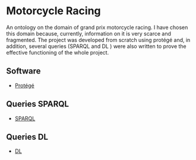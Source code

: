 # Motorcycle Racing

An ontology on the domain of grand prix motorcycle racing. I have chosen this domain because, currently, information on it is very scarce and fragmented. The project was developed from scratch using protégé and, in addition, several queries (SPARQL and DL ) were also written to prove the effective functioning of the whole project.

## Software

* [Protégé](https://protege.stanford.edu/products.php#desktop-protege)

## Queries SPARQL

* [SPARQL](Queries/SPARQL.md)
  
## Queries DL

* [DL](Queries/DL.md)